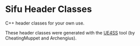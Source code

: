 # Sifu Header Classes

C++ header classes for your own use.

These header classes were generated with the [UE4SS](https://github.com/UE4SS) tool (by CheatingMuppet and Archengius).